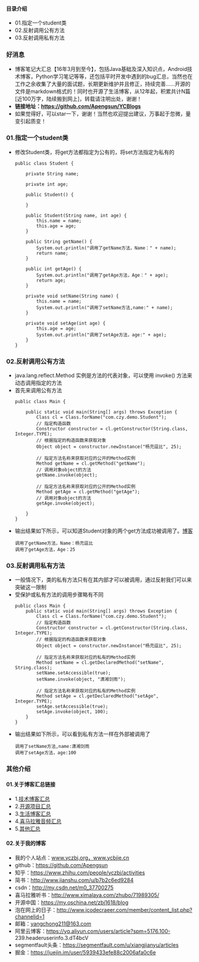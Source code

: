 #### 目录介绍
- 01.指定一个student类
- 02.反射调用公有方法
- 03.反射调用私有方法


### 好消息
- 博客笔记大汇总【16年3月到至今】，包括Java基础及深入知识点，Android技术博客，Python学习笔记等等，还包括平时开发中遇到的bug汇总，当然也在工作之余收集了大量的面试题，长期更新维护并且修正，持续完善……开源的文件是markdown格式的！同时也开源了生活博客，从12年起，积累共计N篇[近100万字，陆续搬到网上]，转载请注明出处，谢谢！
- **链接地址：https://github.com/Apengsun/YCBlogs**
- 如果觉得好，可以star一下，谢谢！当然也欢迎提出建议，万事起于忽微，量变引起质变！


### 01.指定一个student类
- 修改Student类，将get方法都指定为公有的，将set方法指定为私有的
    ```
    public class Student {
    
    	private String name;
    
    	private int age;
    
    	public Student() {
    
    	}
    
    	public Student(String name, int age) {
    		this.name = name;
    		this.age = age;
    	}
    
    	public String getName() {
    		System.out.println("调用了getName方法，Name：" + name);
    		return name;
    	}
    
    	public int getAge() {
    		System.out.println("调用了getAge方法，Age：" + age);
    		return age;
    	}
    
    	private void setName(String name) {
    		this.name = name;
    		System.out.println("调用了setName方法,name:" + name);
    	}
    
    	private void setAge(int age) {
    		this.age = age;
    		System.out.println("调用了setAge方法，age:" + age);
    	}
    }
    ```



### 02.反射调用公有方法
- java.lang.reflect.Method 实例是方法的代表对象，可以使用 invoke() 方法来动态调用指定的方法
- 首先来调用公有方法
    ```
    public class Main {
    
    	public static void main(String[] args) throws Exception {
    		Class cl = Class.forName("com.czy.demo.Student");
    		// 指定构造函数
    		Constructor constructor = cl.getConstructor(String.class, Integer.TYPE);
    		// 根据指定的构造函数来获取对象
    		Object object = constructor.newInstance("杨充逗比", 25);
    
    		// 指定方法名称来获取对应的公开的Method实例
    		Method getName = cl.getMethod("getName");
    		// 调用对象object的方法
    		getName.invoke(object);
    
    		// 指定方法名称来获取对应的公开的Method实例
    		Method getAge = cl.getMethod("getAge");
    		// 调用对象object的方法
    		getAge.invoke(object);
    
    	}
    }
    ```
- 输出结果如下所示，可以知道Student对象的两个get方法成功被调用了。[博客](https://github.com/Apengsun/YCBlogs)
    ```
    调用了getName方法，Name：杨充逗比
    调用了getAge方法，Age：25
    ```


### 03.反射调用私有方法
- 一般情况下，类的私有方法只有在其内部才可以被调用，通过反射我们可以来突破这一限制
- 受保护或私有方法的调用步骤略有不同
    ```
    public class Main {
    	public static void main(String[] args) throws Exception {
    		Class cl = Class.forName("com.czy.demo.Student");
    		// 指定构造函数
    		Constructor constructor = cl.getConstructor(String.class, Integer.TYPE);
    		// 根据指定的构造函数来获取对象
    		Object object = constructor.newInstance("杨充逗比", 25);
    
    		// 指定方法名称来获取对应的私有的Method实例
    		Method setName = cl.getDeclaredMethod("setName", String.class);
    		setName.setAccessible(true);
    		setName.invoke(object, "潇湘剑雨");
    		
    		// 指定方法名称来获取对应的私有的Method实例
    		Method setAge = cl.getDeclaredMethod("setAge", Integer.TYPE);
    		setAge.setAccessible(true);
    		setAge.invoke(object, 100);
    	}
    }
    ```
- 输出结果如下所示，可以看到私有方法一样在外部被调用了
    ```
    调用了setName方法,name:潇湘剑雨
    调用了setAge方法，age:100
    ```



### 其他介绍
#### 01.关于博客汇总链接
- 1.[技术博客汇总](https://www.jianshu.com/p/614cb839182c)
- 2.[开源项目汇总](https://blog.csdn.net/m0_37700275/article/details/80863574)
- 3.[生活博客汇总](https://blog.csdn.net/m0_37700275/article/details/79832978)
- 4.[喜马拉雅音频汇总](https://www.jianshu.com/p/f665de16d1eb)
- 5.[其他汇总](https://www.jianshu.com/p/53017c3fc75d)



#### 02.关于我的博客
- 我的个人站点：www.yczbj.org，www.ycbjie.cn
- github：https://github.com/Apengsun
- 知乎：https://www.zhihu.com/people/yczbj/activities
- 简书：http://www.jianshu.com/u/b7b2c6ed9284
- csdn：http://my.csdn.net/m0_37700275
- 喜马拉雅听书：http://www.ximalaya.com/zhubo/71989305/
- 开源中国：https://my.oschina.net/zbj1618/blog
- 泡在网上的日子：http://www.jcodecraeer.com/member/content_list.php?channelid=1
- 邮箱：yangchong211@163.com
- 阿里云博客：https://yq.aliyun.com/users/article?spm=5176.100- 239.headeruserinfo.3.dT4bcV
- segmentfault头条：https://segmentfault.com/u/xiangjianyu/articles
- 掘金：https://juejin.im/user/5939433efe88c2006afa0c6e







